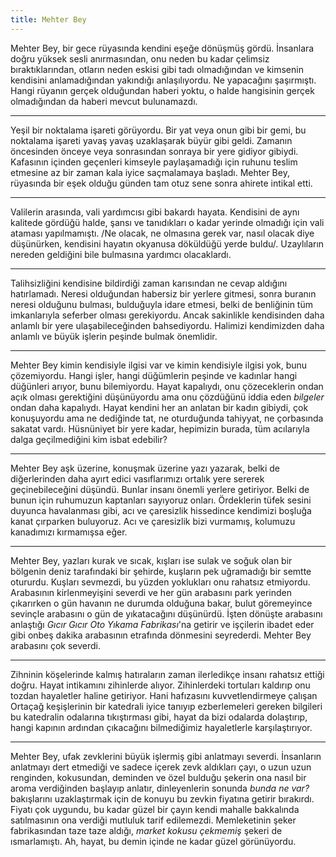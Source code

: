 ```yaml
---
title: Mehter Bey 
---
```





Mehter Bey, bir gece rüyasında kendini eşeğe dönüşmüş gördü.  İnsanlara doğru yüksek sesli anırmasından, onu neden bu kadar çelimsiz bıraktıklarından, otların neden eskisi gibi tadı olmadığından ve kimsenin kendisini anlamadığından  yakındığı anlaşılıyordu. Ne yapacağını şaşırmıştı. Hangi rüyanın gerçek olduğundan haberi yoktu, o halde
hangisinin gerçek olmadığından da haberi mevcut bulunamazdı.

------------------------------------------------------------------------

Yeşil bir noktalama işareti görüyordu. Bir yat veya onun gibi bir gemi, bu noktalama işareti yavaş yavaş uzaklaşarak büyür gibi geldi. Zamanın
öncesinden önceye veya sonrasından sonraya bir yere gidiyor gibiydi.
Kafasının içinden geçenleri kimseyle paylaşamadığı için ruhunu teslim
etmesine az bir zaman kala iyice saçmalamaya başladı. Mehter Bey,
rüyasında bir eşek olduğu günden tam otuz sene sonra ahirete intikal
etti.

------------------------------------------------------------------------

Valilerin arasında, vali yardımcısı gibi bakardı hayata. Kendisini de
aynı kalitede gördüğü halde, şansı ve tanıdıkları o kadar yerinde
olmadığı için vali ataması yapılmamıştı. /Ne olacak, ne olmasına
gerek var, nasıl olacak diye düşünürken, kendisini hayatın okyanusa
döküldüğü yerde buldu/. <!--"hayatın okyanusa döküldüğü yer" ifadesi biraz arabesk ve muamma. --> Uzaylıların nereden geldiğini bile bulmasına yardımcı olacaklardı. <!-- kim? -->

------------------------------------------------------------------------

Talihsizliğini kendisine bildirdiği zaman karısından ne cevap aldığını
hatırlamadı. Neresi olduğundan habersiz bir yerlere gitmesi, sonra
buranın neresi olduğunu bulması, bulduğuyla idare etmesi, belki de
benliğinin tüm imkanlarıyla seferber olması gerekiyordu. Ancak sakinlikle kendisinden daha anlamlı bir yere ulaşabileceğinden
bahsediyordu. Halimizi kendimizden daha anlamlı ve büyük işlerin peşinde bulmak önemlidir. <!-- bu son cümleyle ne demek istediğini anlayamadım, halimiz ve kendimiz arasında nasıl bir farklılık var? -->


------------------------------------------------------------------------

Mehter Bey kimin kendisiyle ilgisi var ve kimin kendisiyle ilgisi yok, <!-- kimin kendisine mi yoksa neyin kendisiyle mi olmalı? -->
bunu çözemiyordu. Hangi işler, hangi düğümlerin peşinde ve kadınlar
hangi düğünleri arıyor, bunu bilemiyordu. Hayat kapalıydı, onu
çözeceklerin ondan açık olması gerektiğini düşünüyordu ama onu çözdüğünü
iddia eden *bilgeler* ondan daha kapalıydı. Hayat kendini her an anlatan bir
kadın gibiydi, çok konuşuyordu ama ne dediğinde tat, ne oturduğunda
tahiyyat, ne çorbasında sakatat vardı. Hüsnüniyet bir yere kadar,
hepimizin burada, tüm acılarıyla dalga geçilmediğini kim isbat
edebilir?

------------------------------------------------------------------------

Mehter Bey aşk üzerine, konuşmak üzerine yazı yazarak, belki de
diğerlerinden daha ayırt edici vasıflarımızı ortalık yere sererek
geçinebileceğini düşündü. Bunlar <!-- aşk ve konuşmak mı yoksa yazmak ve sermek mi? --> insanı önemli yerlere getiriyor. Belki
de bunun için ruhumuzun kaptanları sayıyoruz onları. Ördeklerin tüfek sesini
duyunca havalanması gibi, acı ve çaresizlik hissedince kendimizi boşluğa
kanat çırparken <!-- çok klişe değil mi boşluğa kanat çırpmak?--> buluyoruz. Acı ve çaresizlik bizi vurmamış, kolumuzu
kanadımızı kırmamışsa eğer.

------------------------------------------------------------------------

Mehter Bey, yazları kurak ve sıcak, kışları ise sulak ve soğuk olan bir
bölgenin deniz tarafındaki bir şehirde, kuşların pek uğramadığı bir
semtte otururdu. Kuşları sevmezdi, bu yüzden yoklukları onu rahatsız etmiyordu.
Arabasının kirlenmeyişini severdi ve her gün arabasını park yerinden
çıkarırken o gün havanın ne durumda olduğuna bakar, bulut
göremeyince sevinçle arabasını o gün de yıkatacağını düşünürdü. İşten
dönüşte arabasını anlaştığı *Gıcır Gıcır Oto Yıkama Fabrikası*'na
getirir ve işçilerin ibadet eder gibi onbeş dakika arabasının etrafında dönmesini
seyrederdi. Mehter Bey arabasını çok severdi.

------------------------------------------------------------------------

Zihninin köşelerinde kalmış hatıraların zaman ilerledikçe insanı
rahatsız ettiği doğru. Hayat intikamını zihinlerde alıyor. Zihinlerdeki
tortuları kaldırıp onu tozdan hayaletler haline getiriyor. Hani hafızasını
kuvvetlendirmeye çalışan Ortaçağ keşişlerinin bir katedrali iyice tanıyıp ezberlemeleri gereken bilgileri bu katedralin odalarına tıkıştırması
gibi, hayat da bizi odalarda dolaştırıp, hangi kapının ardından
çıkacağını bilmediğimiz hayaletlerle karşılaştırıyor. <!-- son cümledeki benzetme yönü açık ve uygun değil bence, yani ben anlamadım.-->

------------------------------------------------------------------------

Mehter Bey, ufak zevklerini büyük işlermiş gibi anlatmayı severdi.
İnsanların anlatmayı dert etmediği ve sadece içerek zevk aldıkları
çayı, o uzun uzun renginden, kokusundan, deminden ve özel bulduğu
şekerin ona nasıl bir aroma verdiğinden başlayıp anlatır, dinleyenlerin
sonunda *bunda ne var?* bakışlarını uzaklaştırmak için de konuyu bu
zevkin fiyatına getirir bırakırdı. Fiyatı çok uygundu, bu kadar güzel bir
çayın kendi mahalle bakkalında satılmasının ona verdiği mutluluk tarif
edilemezdi. Memleketinin şeker fabrikasından
taze taze aldığı, *market kokusu çekmemiş* şekeri de ısmarlamıştı. <!-- özel olduğunu yukarıda söylemiştik, şeker havalandırmak ne demek? --> Ah,
hayat, bu demin içinde ne kadar güzel görünüyordu.
